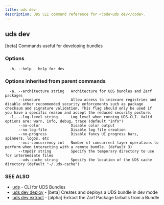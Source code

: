 ```yaml
---
title: uds dev
description: UDS CLI command reference for <code>uds dev</code>.
---
```

## uds dev

[beta] Commands useful for developing bundles

### Options

```
  -h, --help   help for dev
```

### Options inherited from parent commands

```
  -a, --architecture string   Architecture for UDS bundles and Zarf packages
      --insecure              Allow access to insecure registries and disable other recommended security enforcements such as package checksum and signature validation. This flag should only be used if you have a specific reason and accept the reduced security posture.
  -l, --log-level string      Log level when running UDS-CLI. Valid options are: warn, info, debug, trace (default "info")
      --no-color              Disable color output
      --no-log-file           Disable log file creation
      --no-progress           Disable fancy UI progress bars, spinners, logos, etc
      --oci-concurrency int   Number of concurrent layer operations to perform when interacting with a remote bundle. (default 3)
      --tmpdir string         Specify the temporary directory to use for intermediate files
      --uds-cache string      Specify the location of the UDS cache directory (default "~/.uds-cache")
```

### SEE ALSO

* [uds](/reference/cli/commands/uds/)	 - CLI for UDS Bundles
* [uds dev deploy](/reference/cli/commands/uds_dev_deploy/)	 - [beta] Creates and deploys a UDS bundle in dev mode
* [uds dev extract](/reference/cli/commands/uds_dev_extract/)	 - [alpha] Extract the Zarf Package tarballs from a Bundle

